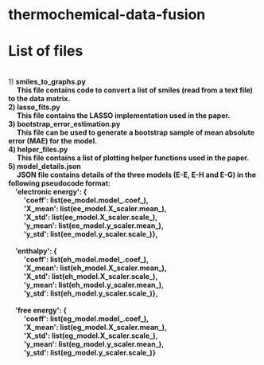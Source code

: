 # thermochemical-data-fusion

List of files
=============

<br>1) <b>smiles_to_graphs.py<b/>
<br>&emsp;    This file contains code to convert a list of smiles (read from a text file) to the data matrix.
<br>2) <b>lasso_fits.py<b/>
<br>&emsp;    This file contains the LASSO implementation used in the paper.
<br>3) <b>bootstrap_error_estimation.py<b/>
<br>&emsp;    This file can be used to generate a bootstrap sample of mean absolute error (MAE) for the model.
<br>4) <b>helper_files.py<b/>
<br>&emsp;    This file contains a list of plotting helper functions used in the paper.
<br>5) <b>model_details.json<b/>
<br>&emsp;    JSON file contains details of the three models (E-E, E-H and E-G) in the following pseudocode format:
<br>&emsp;'electronic energy': {
<br>&emsp;&emsp;	'coeff': list(ee_model.model_.coef_),
<br>&emsp;&emsp;	'X_mean': list(ee_model.X_scaler.mean_),
<br>&emsp;&emsp;	'X_std': list(ee_model.X_scaler.scale_),
<br>&emsp;&emsp;	'y_mean': list(ee_model.y_scaler.mean_),
<br>&emsp;&emsp;	'y_std': list(ee_model.y_scaler.scale_)},
<br>
<br>&emsp;'enthalpy': {
<br>&emsp;&emsp;	'coeff': list(eh_model.model_.coef_),
<br>&emsp;&emsp;	'X_mean': list(eh_model.X_scaler.mean_),
<br>&emsp;&emsp;	'X_std': list(eh_model.X_scaler.scale_),
<br>&emsp;&emsp;	'y_mean': list(eh_model.y_scaler.mean_),
<br>&emsp;&emsp;	'y_std': list(eh_model.y_scaler.scale_)},
<br>
<br>&emsp;'free energy': 	{
<br>&emsp;&emsp;	'coeff': list(eg_model.model_.coef_),
<br>&emsp;&emsp;	'X_mean': list(eg_model.X_scaler.mean_),
<br>&emsp;&emsp;	'X_std': list(eg_model.X_scaler.scale_),
<br>&emsp;&emsp;	'y_mean': list(eg_model.y_scaler.mean_),
<br>&emsp;&emsp;	'y_std': list(eg_model.y_scaler.scale_)}

